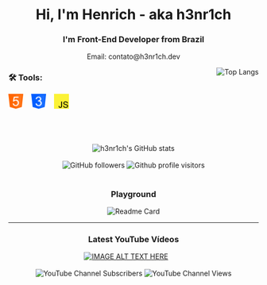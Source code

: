 <!--
Thanks for the README stats: 
https://github.com/anuraghazra/github-readme-stats
https://shields.io/
-->

<h1 align="center">Hi, I'm Henrich - aka h3nr1ch</h1>
<h3 align="center">I'm Front-End Developer from Brazil</h3>
<p align="center">Email: contato@h3nr1ch.dev</p>

<div>
  <img align="right" src="https://github-readme-stats.vercel.app/api/top-langs/?username=h3nr1ch&amp;layout=compact&amp;bg_color=555555&amp;title_color=ffffff&amp;text_color=ffffff&amp;icon_color=000000&amp;border_color=000000" alt="Top Langs"></a>
</div>

<div align="left">
  <h3>🛠️ Tools:</h3>
  <img src="https://github.com/h3nr1ch/h3nr1ch/blob/main/images/html5icon.png" alt="HTML5 Icon" height="30px">&nbsp;&nbsp;&nbsp;
  <img src="https://github.com/h3nr1ch/h3nr1ch/blob/main/images/cssicon.png" alt="CSS Icon" height="30px">&nbsp;&nbsp;&nbsp;
  <img src="https://github.com/h3nr1ch/h3nr1ch/blob/main/images/javascripticon.png" alt="JavaScript Icon" height="30px">&nbsp;&nbsp;&nbsp;
</div>

<br>

<br>

<br>

<br>

<div align="center">
  <img src="https://github-readme-stats.vercel.app/api?username=h3nr1ch&amp;show_icons=true&amp;count_private=true&amp;bg_color=555555&amp;title_color=ffffff&amp;text_color=ffffff&amp;icon_color=000000&amp;border_color=000000" alt="h3nr1ch&#39;s GitHub stats">
</div>

<br>

<div align="center">
  <img src="https://img.shields.io/github/followers/h3nr1ch?color=black&amp;style=for-the-badge" alt="GitHub followers">
  <img src="https://komarev.com/ghpvc/?username=h3nr1ch&amp;color=000000&amp;style=for-the-badge" alt="Github profile visitors">
</div>

<br>

<div align="center">
  <h3>Playground</h3>
  <p><img src="https://github-readme-stats.vercel.app/api/pin/?username=h3nr1ch&amp;repo=vanilla-projects&bg_color=555555&amp;title_color=ffffff&amp;text_color=ffffff&amp;icon_color=000000&amp;border_color=000000" alt="Readme Card"></p>
</div>
  
<hr>

<h3 align="center">Latest YouTube Vídeos</h3>
<div align="center">
  <a style="margin-right: 30px;" href="https://www.youtube.com/watch?v=wqJZFIsUN_A"><img src="http://img.youtube.com/vi/wqJZFIsUN_A/hqdefault.jpg" 
alt="IMAGE ALT TEXT HERE" width="240" height="180" /></a>
</div>

<br>

<div align="center">
  <img src="https://img.shields.io/youtube/channel/subscribers/UC2eV008H4cFNUXpLCemEqdQ?color=black&amp;style=for-the-badge" alt="YouTube Channel Subscribers">
  <img src="https://img.shields.io/youtube/channel/views/UC2eV008H4cFNUXpLCemEqdQ?color=black&amp;style=for-the-badge" alt="YouTube Channel Views">
</div>
